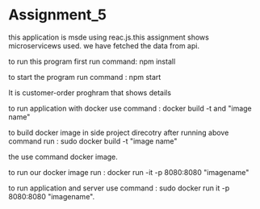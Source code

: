 # Assignment_5

this application is msde using reac.js.this assignment shows microservicews used. we have fetched the data from api.

to run this program first run command: npm install

to start the program run command : npm start

It is customer-order proghram that shows details 

to run application with docker use command : docker build -t and "image name"

to build docker image in side project direcotry after running above command 
run : sudo docker build -t "image name"

the use command docker image.

to run our docker image run : docker run -it -p 8080:8080 "imagename"

to run application and server use command : sudo docker run it -p 8080:8080 "imagename".
